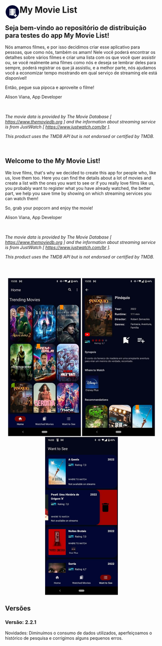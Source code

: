 # My Movie List <img src="./images/icon.png" alt="ícone" width="48" height="48" align="left"/>
## Seja bem-vindo ao repositório de distribuição para testes do app My Movie List!

<p>
Nós amamos filmes, e por isso decidimos criar esse aplicativo para pessoas, que como nós, também os amam! Nele você poderá encontrar os detalhes sobre vários filmes e criar uma lista com os que você quer assistir ou, se você realmente ama filmes como nós e deseja se lembrar deles para sempre, poderá registrar os que já assistiu, e a melhor parte, nós ajudamos você a economizar tempo mostrando em qual serviço de streaming ele está disponível!

Então, pegue sua pipoca e aproveite o filme!

Alison Viana,
App Developer

<br><br>
_The movie data is provided by The Movie Database [ https://www.themoviedb.org ] and the information about streaming service is from JustWatch [ https://www.justwatch.com/br ]._

_This product uses the TMDB API but is not endorsed or certified by TMDB._
</p>

<br>

## Welcome to the My Movie List!

<p>
We love films, that's why we decided to create this app for people who, like us, love them too. Here you can find the details about a lot of movies and create a list with the ones you want to see or if you really love films like us, you probably want to register what you have already watched, the better part, we help you save time by showing on which streaming services you can watch them!

So, grab your popcorn and enjoy the movie!


Alison Viana,
App Developer

<br><br>
_The movie data is provided by The Movie Database [ https://www.themoviedb.org ] and the information about streaming service is from JustWatch [ https://www.justwatch.com/br ]._

_This product uses the TMDB API but is not endorsed or certified by TMDB._
</p>

<br><br>
<p align="center"> 
     <img src="./images/image1.jpg" alt="Tela inicial" width="240" height="520" />
     <img src="./images/image2.jpg" alt="Tela favoritos" width="240" height="520" />
     <img src="./images/image5.jpg" alt="Tela compartilhamento" width="240" height="520" /> 
</p>

## Versões
### Versão: 2.2.1
Novidades: Diminuímos o consumo de dados utilizados, aperfeiçoamos o histórico de pesquisa e corrigimos alguns pequenos erros.


